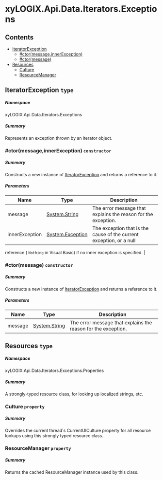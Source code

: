 ﻿<a name='assembly'></a>
# xyLOGIX.Api.Data.Iterators.Exceptions

## Contents

- [IteratorException](#T-xyLOGIX-Api-Data-Iterators-Exceptions-IteratorException 'xyLOGIX.Api.Data.Iterators.Exceptions.IteratorException')
  - [#ctor(message,innerException)](#M-xyLOGIX-Api-Data-Iterators-Exceptions-IteratorException-#ctor-System-String,System-Exception- 'xyLOGIX.Api.Data.Iterators.Exceptions.IteratorException.#ctor(System.String,System.Exception)')
  - [#ctor(message)](#M-xyLOGIX-Api-Data-Iterators-Exceptions-IteratorException-#ctor-System-String- 'xyLOGIX.Api.Data.Iterators.Exceptions.IteratorException.#ctor(System.String)')
- [Resources](#T-xyLOGIX-Api-Data-Iterators-Exceptions-Properties-Resources 'xyLOGIX.Api.Data.Iterators.Exceptions.Properties.Resources')
  - [Culture](#P-xyLOGIX-Api-Data-Iterators-Exceptions-Properties-Resources-Culture 'xyLOGIX.Api.Data.Iterators.Exceptions.Properties.Resources.Culture')
  - [ResourceManager](#P-xyLOGIX-Api-Data-Iterators-Exceptions-Properties-Resources-ResourceManager 'xyLOGIX.Api.Data.Iterators.Exceptions.Properties.Resources.ResourceManager')

<a name='T-xyLOGIX-Api-Data-Iterators-Exceptions-IteratorException'></a>
## IteratorException `type`

##### Namespace

xyLOGIX.Api.Data.Iterators.Exceptions

##### Summary

Represents an exception thrown by an iterator object.

<a name='M-xyLOGIX-Api-Data-Iterators-Exceptions-IteratorException-#ctor-System-String,System-Exception-'></a>
### #ctor(message,innerException) `constructor`

##### Summary

Constructs a new instance of [IteratorException](#T-xyLOGIX-Api-Data-Iterators-Exceptions-IteratorException 'xyLOGIX.Api.Data.Iterators.Exceptions.IteratorException')
and returns a reference to it.

##### Parameters

| Name | Type | Description |
| ---- | ---- | ----------- |
| message | [System.String](http://msdn.microsoft.com/query/dev14.query?appId=Dev14IDEF1&l=EN-US&k=k:System.String 'System.String') | The error message that explains the reason for the exception. |
| innerException | [System.Exception](http://msdn.microsoft.com/query/dev14.query?appId=Dev14IDEF1&l=EN-US&k=k:System.Exception 'System.Exception') | The exception that is the cause of the current exception, or a null
reference ( `Nothing` in Visual Basic) if no inner
exception is specified. |

<a name='M-xyLOGIX-Api-Data-Iterators-Exceptions-IteratorException-#ctor-System-String-'></a>
### #ctor(message) `constructor`

##### Summary

Constructs a new instance of [IteratorException](#T-xyLOGIX-Api-Data-Iterators-Exceptions-IteratorException 'xyLOGIX.Api.Data.Iterators.Exceptions.IteratorException')
and returns a reference to it.

##### Parameters

| Name | Type | Description |
| ---- | ---- | ----------- |
| message | [System.String](http://msdn.microsoft.com/query/dev14.query?appId=Dev14IDEF1&l=EN-US&k=k:System.String 'System.String') | The error message that explains the reason for the exception. |

<a name='T-xyLOGIX-Api-Data-Iterators-Exceptions-Properties-Resources'></a>
## Resources `type`

##### Namespace

xyLOGIX.Api.Data.Iterators.Exceptions.Properties

##### Summary

A strongly-typed resource class, for looking up localized strings, etc.

<a name='P-xyLOGIX-Api-Data-Iterators-Exceptions-Properties-Resources-Culture'></a>
### Culture `property`

##### Summary

Overrides the current thread's CurrentUICulture property for all
  resource lookups using this strongly typed resource class.

<a name='P-xyLOGIX-Api-Data-Iterators-Exceptions-Properties-Resources-ResourceManager'></a>
### ResourceManager `property`

##### Summary

Returns the cached ResourceManager instance used by this class.
